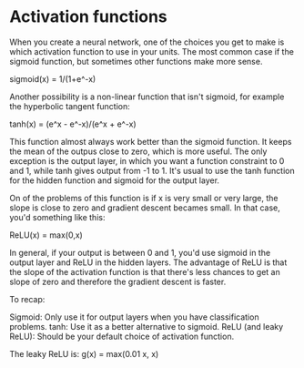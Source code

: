 # Activation functions

When you create a neural network, one of the choices you get to make is which activation function to use in your units. The most common case if the sigmoid function, but sometimes other functions make more sense.

sigmoid(x) = 1/(1+e^-x)

Another possibility is a non-linear function that isn't sigmoid, for example the hyperbolic tangent function:

tanh(x) = (e^x - e^-x)/(e^x + e^-x)

This function almost always work better than the sigmoid function. It keeps the mean of the outpus close to zero, which is more useful. The only exception is the output layer, in which you want a function constraint to 0 and 1, while tanh gives output from -1 to 1. It's usual to use the tanh function for the hidden function and sigmoid for the output layer.

On of the problems of this function is if x is very small or very large, the slope is close to zero and gradient descent becames small. In that case, you'd something like this:

ReLU(x) = max(0,x)

In general, if your output is between 0 and 1, you'd use sigmoid in the output layer and ReLU in the hidden layers. The advantage of ReLU is that the slope of the activation function is that there's less chances to get an slope of zero and therefore the gradient descent is faster.

To recap:

Sigmoid: Only use it for output layers when you have classification problems.
tanh: Use it as a better alternative to sigmoid.
ReLU (and leaky ReLU): Should be your default choice of activation function.

The leaky ReLU is: g(x) = max(0.01 x, x)
